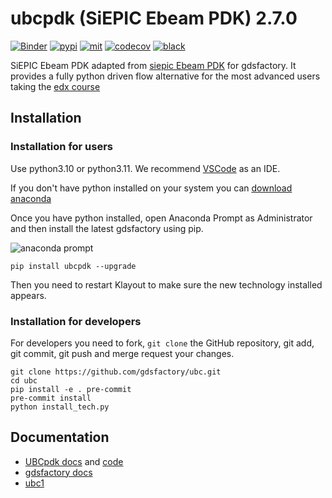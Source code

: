 # ubcpdk (SiEPIC Ebeam PDK) 2.7.0

[![Binder](https://mybinder.org/badge_logo.svg)](https://mybinder.org/v2/gh/gdsfactory/binder-sandbox/HEAD)
[![pypi](https://img.shields.io/pypi/v/ubcpdk)](https://pypi.org/project/ubcpdk/)
[![mit](https://img.shields.io/github/license/gdsfactory/ubc)](https://choosealicense.com/licenses/mit/)
[![codecov](https://codecov.io/gh/gdsfactory/ubc/branch/main/graph/badge.svg?token=T3kCV2gYE9)](https://codecov.io/gh/gdsfactory/ubc)
[![black](https://img.shields.io/badge/code%20style-black-000000.svg)](https://github.com/psf/black)

SiEPIC Ebeam PDK adapted from [siepic Ebeam PDK](https://github.com/lukasc-ubc/SiEPIC_EBeam_PDK) for gdsfactory.
It provides a fully python driven flow alternative for the most advanced users taking the [edx course](https://www.edx.org/course/silicon-photonics-design-fabrication-and-data-ana)

## Installation

### Installation for users

Use python3.10 or python3.11. We recommend [VSCode](https://code.visualstudio.com/) as an IDE.

If you don't have python installed on your system you can [download anaconda](https://www.anaconda.com/download/)

Once you have python installed, open Anaconda Prompt as Administrator and then install the latest gdsfactory using pip.

![anaconda prompt](https://i.imgur.com/eKk2bbs.png)
```
pip install ubcpdk --upgrade
```

Then you need to restart Klayout to make sure the new technology installed appears.

### Installation for developers

For developers you need to fork, `git clone` the GitHub repository, git add, git commit, git push and merge request your changes.

```
git clone https://github.com/gdsfactory/ubc.git
cd ubc
pip install -e . pre-commit
pre-commit install
python install_tech.py
```

## Documentation

- [UBCpdk docs](https://gdsfactory.github.io/ubc/) and [code](https://github.com/gdsfactory/ubc)
- [gdsfactory docs](https://gdsfactory.github.io/gdsfactory/)
- [ubc1](https://github.com/gdsfactory/ubc1)
